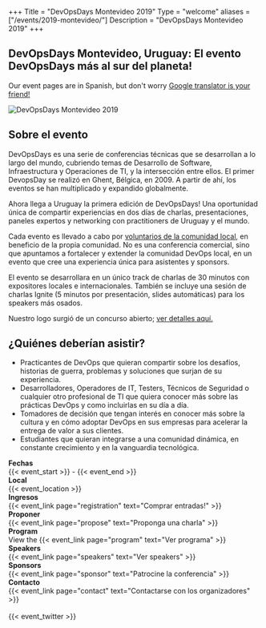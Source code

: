 +++
Title = "DevOpsDays Montevideo 2019"
Type = "welcome"
aliases = ["/events/2019-montevideo/"]
Description = "DevOpsDays Montevideo 2019"
+++

<h2>DevOpsDays Montevideo, Uruguay: El evento DevOpsDays más al sur del planeta!</h2>

Our event pages are in Spanish, but don't worry [Google translator is your friend!](https://translate.google.com.uy/translate?sl=es&tl=en&u=https%3A%2F%2Fwww.devopsdays.org%2Fevents%2F2019-montevideo%2Fwelcome%2F)

<div class="row">
  <div class="col-md-4">
    <img alt="DevOpsDays Montevideo 2019" src="/events/2019-montevideo/logo.png" class="img-fluid">
  </div>
  <div class="col-md-7">
    <h2>Sobre el evento</h2>
    <p>DevOpsDays es una serie de conferencias técnicas que se desarrollan a lo largo del mundo, cubriendo temas de Desarrollo de Software, Infraestructura y Operaciones de TI, y la intersección entre ellos. El primer DevopsDay se realizó en Ghent, Bélgica, en 2009. A partir de ahí, los eventos se han multiplicado y expandido globalmente.</p>
    <p>Ahora llega a Uruguay la primera edición de DevOpsDays! Una oportunidad única de compartir experiencias en dos días de charlas, presentaciones, paneles expertos y networking con practitioners de Uruguay y el mundo.</p>
    <p>Cada evento es llevado a cabo por <a href="/events/2019-montevideo/contact">voluntarios de la comunidad local</a>, en beneficio de la propia comunidad. No es una conferencia comercial, sino que apuntamos a fortalecer y extender la comunidad DevOps local, en un evento que cree una experiencia única para asistentes y sponsors.</p>
    <p>El evento se desarrollara en un único track de charlas de 30 minutos con expositores locales e internacionales. También se incluye una sesión de charlas Ignite (5 minutos por presentación, slides automáticas) para los speakers más osados.</p>
    <p>Nuestro logo surgió de un concurso abierto; <a href="/events/2019-montevideo/logo/">ver detalles aquí.</a></p>
    <h2>¿Quiénes deberían asistir?</h2>
    <ul>
      <li>
        Practicantes de DevOps que quieran compartir sobre los desafíos, historias de guerra, problemas y soluciones que surjan de su experiencia.
      </li>
      <li>
        Desarrolladores, Operadores de IT, Testers, Técnicos de Seguridad o cualquier otro profesional de TI que quiera conocer más sobre las prácticas DevOps y como incluirlas en su día a día.
      </li>
      <li>
        Tomadores de decisión que tengan interés en conocer más sobre la cultura y en cómo adoptar DevOps en sus empresas para acelerar la entrega de valor a sus clientes.
      </li>
      <li>
        Estudiantes que quieran integrarse a una comunidad dinámica, en constante crecimiento y en la vanguardia tecnológica.
      </li>
    </ul>
  </div>
</div>

<div class = "row">
  <div class = "col-md-2">
    <strong>Fechas</strong>
  </div>
  <div class = "col-md-8">
    {{< event_start >}} - {{< event_end >}}
  </div>
</div>

<div class = "row">
  <div class = "col-md-2">
    <strong>Local</strong>
  </div>
  <div class = "col-md-8">
    {{< event_location >}}
  </div>
</div>

<div class = "row">
  <div class = "col-md-2">
    <strong>Ingresos</strong>
  </div>
  <div class = "col-md-8">
    {{< event_link page="registration" text="Comprar entradas!" >}}
  </div>
</div>

<div class = "row">
  <div class = "col-md-2">
    <strong>Proponer</strong>
  </div>
  <div class = "col-md-8">
    {{< event_link page="propose" text="Proponga una charla" >}}
  </div>
</div>

<div class = "row">
  <div class = "col-md-2">
    <strong>Program</strong>
  </div>
  <div class = "col-md-8">
    View the {{< event_link page="program" text="Ver programa" >}}
  </div>
</div>

<div class = "row">
  <div class = "col-md-2">
    <strong>Speakers</strong>
  </div>
  <div class = "col-md-8">
    {{< event_link page="speakers" text="Ver speakers" >}}
  </div>
</div>

<div class = "row">
  <div class = "col-md-2">
    <strong>Sponsors</strong>
  </div>
  <div class = "col-md-8">
    {{< event_link page="sponsor" text="Patrocine la conferencia" >}}
  </div>
</div>

<div class = "row">
  <div class = "col-md-2">
    <strong>Contacto</strong>
  </div>
  <div class = "col-md-8">
    {{< event_link page="contact" text="Contactarse con los organizadores" >}}
  </div>
</div>

<div class="row">
  <div class="col-md-2">
    &nbsp;
  </div>
  <div class="col-md-8">
    {{< event_twitter >}}
  </div>
</div>
